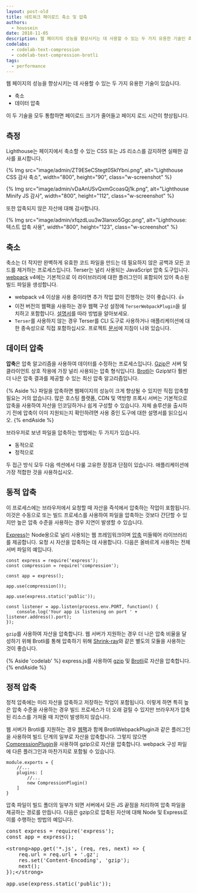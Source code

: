 ```yaml
---
layout: post-old
title: 네트워크 페이로드 축소 및 압축
authors:
  - houssein
date: 2018-11-05
description: 웹 페이지의 성능을 향상시키는 데 사용할 수 있는 두 가지 유용한 기술인 축소 및 데이터 압축이 있습니다. 이 두 가지 기술을 통합하면 페이로드 크기가 줄어들고 결과적으로 페이지 로드 시간이 단축됩니다.
codelabs:
  - codelab-text-compression
  - codelab-text-compression-brotli
tags:
  - performance
---
```


웹 페이지의 성능을 향상시키는 데 사용할 수 있는 두 가지 유용한 기술이 있습니다.

- 축소
- 데이터 압축

이 두 기술을 모두 통합하면 페이로드 크기가 줄어들고 페이지 로드 시간이 향상됩니다.

## 측정

Lighthouse는 페이지에서 축소할 수 있는 CSS 또는 JS 리소스를 감지하면 실패한 감사를 표시합니다.

{% Img src="image/admin/ZT9ESeCStegt0SklYbni.png", alt="Lighthouse CSS 감사 축소", width="800", height="90", class="w-screenshot" %}

{% Img src="image/admin/vDaAnUSvQxmGcoasQj1k.png", alt="Lighthouse Minify JS 감사", width="800", height="112", class="w-screenshot" %}

또한 압축되지 않은 자산에 대해 감사합니다.

{% Img src="image/admin/xfqzdLuu3w3lanxo5Ggc.png", alt="Lighthouse: 텍스트 압축 사용", width="800", height="123", class="w-screenshot" %}

## 축소

축소는 더 작지만 완벽하게 유효한 코드 파일을 만드는 데 필요하지 않은 공백과 모든 코드를 제거하는 프로세스입니다. <a>Terser</a>는 널리 사용되는 JavaScript 압축 도구입니다. [webpack](https://webpack.js.org/) v4에는 기본적으로 이 라이브러리에 대한 플러그인이 포함되어 있어 축소된 빌드 파일을 생성합니다.

- webpack v4 이상을 사용 중이라면 추가 작업 없이 진행하는 것이 좋습니다. 👍
- 이전 버전의 웹팩을 사용하는 경우 웹팩 구성 설정에 `TerserWebpackPlugin`을 설치하고 포함합니다. [설명서](https://webpack.js.org/plugins/terser-webpack-plugin/)를 따라 방법을 알아보세요.
- `Terser`를 사용하지 않는 경우 Terser를 CLI 도구로 사용하거나 애플리케이션에 대한 종속성으로 직접 포함하십시오. 프로젝트 [문서](https://github.com/terser-js/terser)에 지침이 나와 있습니다.

## 데이터 압축

**압축**은 압축 알고리즘을 사용하여 데이터를 수정하는 프로세스입니다. [Gzip](https://www.youtube.com/watch?v=whGwm0Lky2s&feature=youtu.be&t=14m11s)은 서버 및 클라이언트 상호 작용에 가장 널리 사용되는 압축 형식입니다. [Brotli](https://opensource.googleblog.com/2015/09/introducing-brotli-new-compression.html)는 Gzip보다 훨씬 더 나은 압축 결과를 제공할 수 있는 최신 압축 알고리즘입니다.

{% Aside %} 파일을 압축하면 웹페이지의 성능이 크게 향상될 수 있지만 직접 압축할 필요는 거의 없습니다. 많은 호스팅 플랫폼, CDN 및 역방향 프록시 서버는 기본적으로 압축을 사용하여 자산을 인코딩하거나 쉽게 구성할 수 있습니다. 자체 솔루션을 출시하기 전에 압축이 이미 지원되는지 확인하려면 사용 중인 도구에 대한 설명서를 읽으십시오. {% endAside %}

브라우저로 보낸 파일을 압축하는 방법에는 두 가지가 있습니다.

- 동적으로
- 정적으로

두 접근 방식 모두 다음 섹션에서 다룰 고유한 장점과 단점이 있습니다. 애플리케이션에 가장 적합한 것을 사용하십시오.

## 동적 압축

이 프로세스에는 브라우저에서 요청할 때 자산을 즉석에서 압축하는 작업이 포함됩니다. 이것은 수동으로 또는 빌드 프로세스를 사용하여 파일을 압축하는 것보다 간단할 수 있지만 높은 압축 수준을 사용하는 경우 지연이 발생할 수 있습니다.

[Express](https://expressjs.com/)는 Node용으로 널리 사용되는 웹 프레임워크이며 [압축](https://github.com/expressjs/compression) 미들웨어 라이브러리를 제공합니다. 요청 시 자산을 압축하는 데 사용합니다. 다음은 올바르게 사용하는 전체 서버 파일의 예입니다.

```js/5
const express = require('express');
const compression = require('compression');

const app = express();

app.use(compression());

app.use(express.static('public'));

const listener = app.listen(process.env.PORT, function() {
	console.log('Your app is listening on port ' + listener.address().port);
});
```

`gzip`를 사용하여 자산을 압축합니다. 웹 서버가 지원하는 경우 더 나은 압축 비율을 달성하기 위해 Brotli를 통해 압축하기 위해 [Shrink-ray](https://github.com/aickin/shrink-ray#readme)와 같은 별도의 모듈을 사용하는 것이 좋습니다.

{% Aside 'codelab' %} express.js를 사용하여 [gzip](/codelab-text-compression) 및 [Brotli](/codelab-text-compression-brotli)로 자산을 압축합니다. {% endAside %}

## 정적 압축

정적 압축에는 미리 자산을 압축하고 저장하는 작업이 포함됩니다. 이렇게 하면 특히 높은 압축 수준을 사용하는 경우 빌드 프로세스가 더 오래 걸릴 수 있지만 브라우저가 압축된 리소스를 가져올 때 지연이 발생하지 않습니다.

웹 서버가 Brotli를 지원하는 경우 [웹팩](https://github.com/mynameiswhm/brotli-webpack-plugin)과 함께 BrotliWebpackPlugin과 같은 플러그인을 사용하여 빌드 단계의 일부로 자산을 압축합니다. 그렇지 않으면 [CompressionPlugin](https://github.com/webpack-contrib/compression-webpack-plugin)을 사용하여 gzip으로 자산을 압축합니다. webpack 구성 파일에 다른 플러그인과 마찬가지로 포함될 수 있습니다.

```js/4
module.exports = {
	//...
	plugins: [
		//...
		new CompressionPlugin()
	]
}
```

압축 파일이 빌드 폴더의 일부가 되면 서버에서 모든 JS 끝점을 처리하여 압축 파일을 제공하는 경로를 만듭니다. 다음은 gzip으로 압축된 자산에 대해 Node 및 Express로 이를 수행하는 방법의 예입니다.

<pre>const express = require('express');
const app = express();

&lt;strong&gt;app.get('*.js', (req, res, next) =&gt; {
	req.url = req.url + '.gz';
	res.set('Content-Encoding', 'gzip');
	next();
});&lt;/strong&gt;

app.use(express.static('public'));
</pre>

